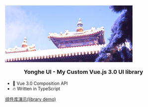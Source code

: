 ![Yong He Gong](./assets/1.jpg)

<p align="center" style="font-size: large; font-weight: bold">Yonghe UI - My Custom Vue.js 3.0 UI library</p>

* 💪 Vue 3.0 Composition API
* 🔥 Written in TypeScript

[组件库演示(library demo)](https://wtgroup.gitee.io/yongheui-site/)
